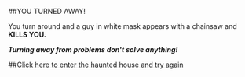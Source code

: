 ##YOU TURNED AWAY!

You turn around and a guy in white mask appears with a chainsaw and **KILLS YOU.**

_**Turning away from problems don't solve anything!**_

##[Click here to enter the haunted house and try again](../../begin.md)